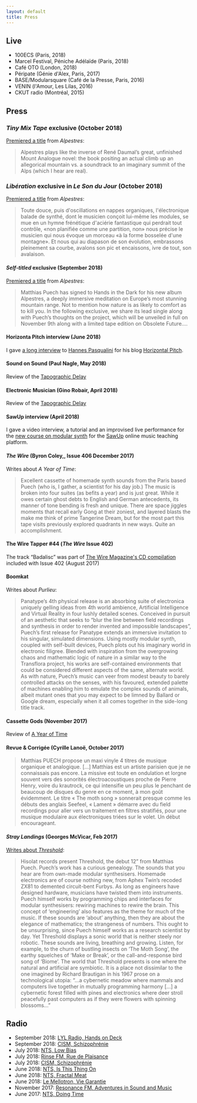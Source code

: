 ```yaml
---
layout: default
title: Press
---
```


## Live

- 100ECS (Paris, 2018)
- Marcel Festival, Péniche Adélaïde (Paris, 2018)
- Café OTO (London, 2018)
- Péripate (Génie d'Alex, Paris, 2017)
- BASE/Modularsquare (Café de la Presse, Paris, 2016)
- VENIN (l'Amour, Les Lilas, 2016)
- CKUT radio (Montréal, 2015)

## Press

### _Tiny Mix Tape_ exclusive (October 2018)

[Premiered a
title](https://www.tinymixtapes.com/news/modular-mountaineer-matthias-puech-release-alpestres-premieres-track-un-incontro-notturno)
from _Alpestres_:

> Alpestres plays like the inverse of René Daumal’s great, unfinished
  Mount Analogue novel: the book positing an actual climb up an
  allegorical mountain vs. a soundtrack to an imaginary summit of the
  Alps (which I hear are real).

### _Libération_ exclusive in *Le Son du Jour* (October 2018)

[Premiered a
title](https://next.liberation.fr/musique/2018/10/03/son-du-jour-292-culminant-comme-matthias-puech_1682646)
from _Alpestres_:

> Toute douce, puis d'oscillations en nappes organiques,
  l'électronique balade de synthé, dont le musicien conçoit lui-même
  les modules, se mue en un hymne frénétique d'aciérie fantastique qui
  perdrait tout contrôle, «non planifiée comme une partition, non»
  nous précise le musicien qui nous évoque un morceau «à la forme
  bosselée d'une montagne». Et nous qui au diapason de son évolution,
  embrassons pleinement sa courbe, avalons son pic et encaissons, ivre
  de tout, son avalaison.

#### _Self-titled_ exclusive (September 2018)

[Premiered a
title](http://www.self-titledmag.com/2018/09/26/matthias-puech-alpestres-album/)
from _Alpestres_:

> Matthias Puech has signed to Hands in the Dark for his new album
  Alpestres, a deeply immersive meditation on Europe’s most stunning
  mountain range. Not to mention how nature is as likely to comfort as
  to kill you. In the following exclusive, we share its lead single
  along with Puech’s thoughts on the project, which will be unveiled
  in full on November 9th along with a limited tape edition on
  Obsolete Future….

#### Horizonta Pitch interview (June 2018)

I gave [a long
interview](http://www.horizontalpitch.com/2018/06/matthias-puech-explicit-intentions/)
to [Hannes Pasqualini](https://www.papernoise.net/) for his blog
[Horizontal Pitch](http://www.horizontalpitch.com/).

#### Sound on Sound (Paul Nagle, May 2018)

Review of the [Tapographic Delay](https://www.soundonsound.com/reviews/4ms-tapographic-delay)

#### Electronic Musician (Gino Robair, April 2018)

Review of the [Tapographic
Delay](https://www.emusician.com/gear/mod-squad-4ms-mattias-puech-tapographic-delay)

#### SawUp interview (April 2018)

I gave a video interview, a tutorial and an improvised live performance for the
[new course on modular synth](https://www.sawup.fr/courses/take/apprendre-synthe-modulaire/) for the [SawUp](https://www.sawup.fr/) online music teaching platform.


#### _The Wire_ (Byron Coley,, Issue 406 December 2017)

Writes about _A Year of Time_:

> Excellent cassette of homemade synth sounds from the Paris based
  Puech (who is, I gather, a scientist for his day job.) The music is
  broken into four suites (as befits a year) and is just great. While
  it owes certain ghost debts to English and German antecedents, its
  manner of tone bending is fresh and unique. There are space jiggles
  moments that recall early Gong at their zoniest, and layered blasts
  the make me think of prime Tangerine Dream, but for the most part
  this tape visits previously explored quadrants in new ways. Quite an
  accomplishment.

#### The Wire Tapper #44 (_The Wire_ Issue 402)

The track “Badalisc” was part of [The Wire Magazine's CD
compilation](https://www.thewire.co.uk/audio/the-wire-tapper/the-wire-tapper-44)
included with Issue 402 (August 2017)

#### Boomkat

Writes about _Purlieu_:

> Panatype’s 4th physical release is an absorbing suite of electronica
  uniquely gelling ideas from 4th world ambience, Artificial
  Intelligence and Virtual Reality in four lushly detailed scenes.
  Conceived in pursuit of an aesthetic that seeks to “blur the line
  between field recordings and synthesis in order to render invented
  and impossible landscapes”, Puech’s first release for Panatype
  extends an immersive invitation to his singular, simulated
  dimensions. Using mostly modular synth, coupled with self-built
  devices, Puech plots out his imaginary world in electronic
  filigree. Blended with inspiration from the overgrowing chaos and
  mathematic logic of nature in a similar way to the Transflora
  project, his works are self-contained environments that could be
  considered different aspects of the same, alternate world. As with
  nature, Puech’s music can veer from modest beauty to barely
  controlled attacks on the senses, with his favoured, extended
  palette of machines enabling him to emulate the complex sounds of
  animals, albeit mutant ones that you may expect to be limned by
  Ballard or Google dream, especially when it all comes together in
  the side-long title track.

#### Cassette Gods (November 2017)

Review of [A Year of
Time](http://cassettegods.blogspot.com/2017/11/matthias-puech-year-of-time-c40-hyle.html)

#### Revue & Corrigée (Cyrille Lanoë, October 2017)

> Matthias PUECH propose un maxi vinyle 4 titres de musique organique
  et analogique. [...] Matthias est un artiste parisien que je ne
  connaissais pas encore. La missive est toute en ondulation et lorgne
  souvent vers des sonorités électroacoustiques proche de Pierre
  Henry, voire du krautrock, ce qui intensifie un peu plus le penchant
  de beaucoup de disques du genre en ce moment, à mon goût
  évidemment. Le titre « The moth song » sonnerait presque comme les
  débuts des anglais Seefeel, « Lament » démarre avec du field
  recordings pour aller vers un traitement en filtres stratifiés, pour
  une musique modulaire aux électroniques triées sur le volet. Un
  début encourageant.

#### _Stray Landings_ (Georges McVicar, Feb 2017)

[Writes about _Threshold_](http://straylandings.co.uk/reviews/threshold):

> Hisolat records present Threshold, the debut 12” from Matthias
Puech. Puech’s work has a curious genealogy. The sounds that you hear
are from own-made modular synthesisers. Homemade electronics are of
course nothing new, from Aphex Twin’s recoded ZX81 to demented
circuit-bent Furbys. As long as engineers have designed hardware,
musicians have twisted them into instruments. Puech himself works by
programming chips and interfaces for modular synthesisers: rewiring
machines to rewire the brain.  This concept of ‘engineering’ also
features as the theme for much of the music. If these sounds are
‘about’ anything, then they are about the elegance of mathematics; the
strangeness of numbers. This ought to be unsurprising, since Puech
himself works as a research scientist by day. Yet Threshold displays a
sonic world that is neither steely nor robotic. These sounds are
living, breathing and growing. Listen, for example, to the churn of
bustling insects on ‘The Moth Song’, the earthy squelches of ‘Make or
Break’, or the call-and-response bird song of ‘Biome’.  The world
that Threshold presents is one where the natural and artificial are
symbiotic. It is a place not dissimilar to the one imagined by Richard
Brautigan in his 1967 prose on a technological utopia: “…a cybernetic
meadow where mammals and computers live together in mutually
programming harmony […] a cybernetic forest filled with pines and
electronics where deer stroll peacefully past computers as if they
were flowers with spinning blossoms…”

## Radio

- September 2018: [LYL Radio, Hands on Deck](http://lyl.live/show/hands-on-deck/)
- September 2018: [CISM, Schizophrénie](http://schizocism.blogspot.com/2018/09/23-septembre-2018.html)
- July 2018: [NTS, Low Bias](https://www.nts.live/shows/low-bias-show/episodes/the-low-bias-9th-july-2018)
- July 2018: [Rinse FM, Rue de Plaisance](https://soundcloud.com/varoslavmusic/juillet-2018-varoslav-gaffarel)
- July 2018: [CISM, Schizophrénie](http://schizocism.blogspot.com/2018/07/8-juillet-2018.html)
- June 2018: [NTS, Is This Thing On](https://www.nts.live/shows/is-this-thing-on/episodes/is-this-thing-on-w-hector-plimmer-17th-june-2018)
- June 2018: [NTS, Fractal Meat](https://fractalmeat.wordpress.com/2018/06/18/episode-141-guest-megamix-from-noyzlab/)
- June 2018: [Le Mellotron, Vie Garantie](https://soundcloud.com/lemellotron/vie-garantie-gustave-evrard)
- November 2017: [Resonance FM, Adventures in Sound and Music](https://www.mixcloud.com/TheWireMagazine/adventures-in-sound-and-music-hosted-by-gustave-evrard-and-conor-walker-2-november-2017/)
- June 2017: [NTS, Doing Time](https://www.nts.live/shows/doing-time/episodes/doing-time-4th-june-2017)
